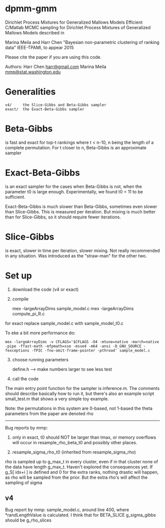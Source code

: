 # dpmm-gmm
Dirichlet Process Mixtures for Generalized Mallows Models
Efficient C/Matlab MCMC sampling for Dirichlet Process Mixtures of
Generalized Mallows Models described in

Marina Meila and Harr Chen
"Bayesian non-parametric clustering of ranking data"
IEEE-TPAMI, to appear 2015

Please cite the paper if you are using this code.

Authors: Harr Chen harr@gmail.com
	 Marina Meila mmp@stat.washington.edu

Generalities
============
	v4/     the Slice-Gibbs and Beta-Gibbs sampler
	exact/  the Exact-Beta-Gibbs sampler


Beta-Gibbs
==========
is fast and exact for top-t rankings where t < n-10,
	    n being the length of a complete permutation. For t closer to n, Beta-Gibbs is an approximate sampler

Exact-Beta-Gibbs
================
is an exact sampler for the cases when Beta-Gibbs is not,
		 when the parameter t0 is large enough. Experimentally,
		 we found t0 = 11 to be sufficient.
		 
Exact-Beta-Gibbs is much slower than Beta-Gibbs, sometimes even slower 
		 than Slice-Gibbs. This is measured per iteration. But mixing
		 is much better than for Slice-Gibbs, so it should require 
		 fewer iterations.

Slice-Gibbs    
===========
is exact, slower in time per iteration, slower mixing. Not really
		recommended in any situation.
		Was introduced as the "straw-man" for the other two.


Set up
======
1. download the code (v4 or exact)

2. compile

   	mex -largeArrayDims sample_model.c
   	mex -largeArrayDims compute_pi_R.c


for exact replace sample_model.c with sample_model_t0.c

To eke a bit more performance do:

   	mex -largeArrayDims -v CFLAGS='$CFLAGS -O4 -mtune=native -march=native -pipe -ffast-math -mfpmath=sse -msse4 -m64 -ansi -D_GNU_SOURCE -fexceptions -fPIC -fno-omit-frame-pointer -pthread' sample_model.c


3. choose running parameters 

   	define.h --> make numbers larger to see less test

4. call the code

The main entry point function for the sampler is inference.m. The comments 
should describe basically how to run it, but there's also an example script
 small_test.m that shows a very simple toy example. 

Note: the permutations in this system are 0-based, not 1-based
      the theta parameters from the paper are denoted rho

***************************************************************************
Bug reports by mmp:

1. only in exact, t0 should NOT be larger than tmax, or memory overflows will occur in resample_rho_beta_t0 and possibly other places.

2. resample_sigma_rho_t0 (inherited from resample_sigma_rho)

rho is sampled up to g_max_t in every cluster, even if in that cluster
none of the data have length g_max_t. Haven't explored the
consequences yet. If g_S[ idx+i ] is defined and 0 for the extra ranks, nothing drastic will happen, as rho will be sampled from the prior. But the extra rho's will affect the sampling of sigma 

v4
-----------------
Bug report by mmp: sample_model.c, around line 400, where *randLengthValue is calculated. I think that for BETA_SLICE g_sigma_gibbs should be g_rho_slices

